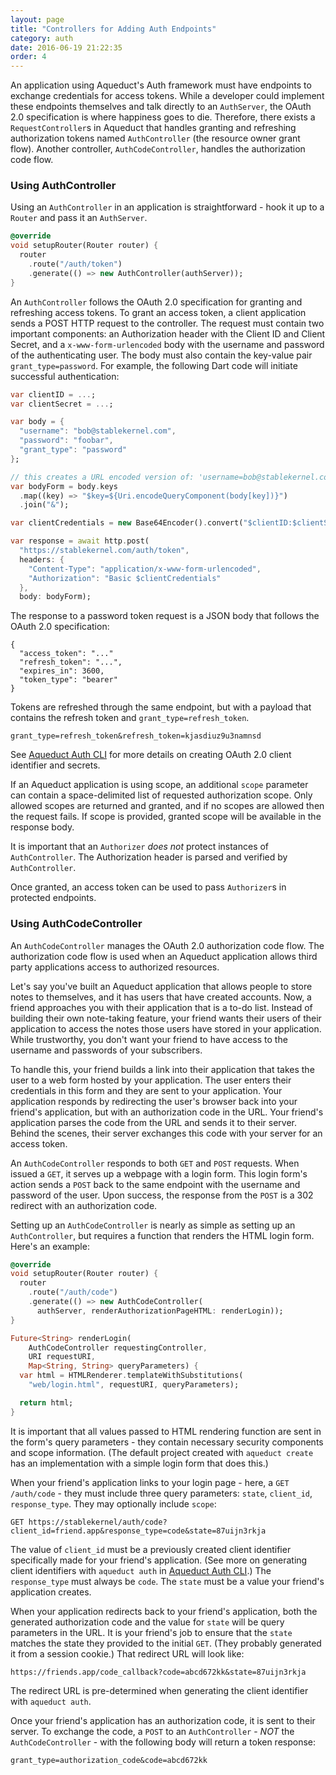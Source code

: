 ```yaml
---
layout: page
title: "Controllers for Adding Auth Endpoints"
category: auth
date: 2016-06-19 21:22:35
order: 4
---
```


An application using Aqueduct's Auth framework must have endpoints to exchange credentials for access tokens. While a developer could implement these endpoints themselves and talk directly to an `AuthServer`, the OAuth 2.0 specification is where happiness goes to die. Therefore, there exists a `RequestController`s in Aqueduct that handles granting and refreshing authorization tokens named `AuthController` (the resource owner grant flow). Another controller, `AuthCodeController`, handles the authorization code flow.

### Using AuthController

Using an `AuthController` in an application is straightforward - hook it up to a `Router` and pass it an `AuthServer`.

```dart
@override
void setupRouter(Router router) {
  router
    .route("/auth/token")
    .generate(() => new AuthController(authServer));
}
```

An `AuthController` follows the OAuth 2.0 specification for granting and refreshing access tokens. To grant an access token, a client application sends a POST HTTP request to the controller. The request must contain two important components: an Authorization header with the Client ID and Client Secret, and a `x-www-form-urlencoded` body with the username and password of the authenticating user. The body must also contain the key-value pair `grant_type=password`. For example, the following Dart code will initiate successful authentication:

```dart
var clientID = ...;
var clientSecret = ...;

var body = {
  "username": "bob@stablekernel.com",
  "password": "foobar",
  "grant_type": "password"
};

// this creates a URL encoded version of: 'username=bob@stablekernel.com&password=foobar&grant_type=password'
var bodyForm = body.keys
  .map((key) => "$key=${Uri.encodeQueryComponent(body[key])}")
  .join("&");

var clientCredentials = new Base64Encoder().convert("$clientID:$clientSecret".codeUnits);

var response = await http.post(
  "https://stablekernel.com/auth/token",
  headers: {
    "Content-Type": "application/x-www-form-urlencoded",
    "Authorization": "Basic $clientCredentials"
  },
  body: bodyForm);
```

The response to a password token request is a JSON body that follows the OAuth 2.0 specification:

```
{
  "access_token": "..."
  "refresh_token": "...",
  "expires_in": 3600,
  "token_type": "bearer"
}
```

Tokens are refreshed through the same endpoint, but with a payload that contains the refresh token and `grant_type=refresh_token`.

```
grant_type=refresh_token&refresh_token=kjasdiuz9u3namnsd
```

See [Aqueduct Auth CLI](cli.html) for more details on creating OAuth 2.0 client identifier and secrets.

If an Aqueduct application is using scope, an additional `scope` parameter can contain a space-delimited list of requested authorization scope. Only allowed scopes are returned and granted, and if no scopes are allowed then the request fails. If scope is provided, granted scope will be available in the response body.

It is important that an `Authorizer` *does not* protect instances of `AuthController`. The Authorization header is parsed and verified by `AuthController`.

Once granted, an access token can be used to pass `Authorizer`s in protected endpoints.

### Using AuthCodeController

An `AuthCodeController` manages the OAuth 2.0 authorization code flow. The authorization code flow is used when an Aqueduct application allows third party applications access to authorized resources.

Let's say you've built an Aqueduct application that allows people to store notes to themselves, and it has users that have created accounts. Now, a friend approaches you with their application that is a to-do list. Instead of building their own note-taking feature, your friend wants their users of their application to access the notes those users have stored in your application. While trustworthy, you don't want your friend to have access to the username and passwords of your subscribers.

To handle this, your friend builds a link into their application that takes the user to a web form hosted by your application. The user enters their credentials in this form and they are sent to your application. Your application responds by redirecting the user's browser back into your friend's application, but with an authorization code in the URL. Your friend's application parses the code from the URL and sends it to their server. Behind the scenes, their server exchanges this code with your server for an access token.

An `AuthCodeController` responds to both `GET` and `POST` requests. When issued a `GET`, it serves up a webpage with a login form. This login form's action sends a `POST` back to the same endpoint with the username and password of the user. Upon success, the response from the `POST` is a 302 redirect with an authorization code.

Setting up an `AuthCodeController` is nearly as simple as setting up an `AuthController`, but requires a function that renders the HTML login form. Here's an example:

```dart
@override
void setupRouter(Router router) {
  router
    .route("/auth/code")
    .generate(() => new AuthCodeController(
      authServer, renderAuthorizationPageHTML: renderLogin));
}

Future<String> renderLogin(
    AuthCodeController requestingController,
    URI requestURI,
    Map<String, String> queryParameters) {
  var html = HTMLRenderer.templateWithSubstitutions(
    "web/login.html", requestURI, queryParameters);

  return html;
}
```

It is important that all values passed to HTML rendering function are sent in the form's query parameters - they contain necessary security components and scope information. (The default project created with `aqueduct create` has an implementation with a simple login form that does this.)

When your friend's application links to your login page - here, a `GET /auth/code` - they must include three query parameters: `state`, `client_id`, `response_type`. They may optionally include `scope`:

```
GET https://stablekernel/auth/code?client_id=friend.app&response_type=code&state=87uijn3rkja
```

The value of `client_id` must be a previously created client identifier specifically made for your friend's application. (See more on generating client identifiers with `aqueduct auth` in [Aqueduct Auth CLI](cli.html).) The `response_type` must always be `code`. The `state` must be a value your friend's application creates.

When your application redirects back to your friend's application, both the generated authorization code and the value for `state` will be query parameters in the URL. It is your friend's job to ensure that the `state` matches the state they provided to the initial `GET`. (They probably generated it from a session cookie.) That redirect URL will look like:

```
https://friends.app/code_callback?code=abcd672kk&state=87uijn3rkja
```

The redirect URL is pre-determined when generating the client identifier with `aqueduct auth`.

Once your friend's application has an authorization code, it is sent to their server. To exchange the code, a `POST` to an `AuthController` - *NOT* the `AuthCodeController` - with the following body will return a token response:

```
grant_type=authorization_code&code=abcd672kk
```
